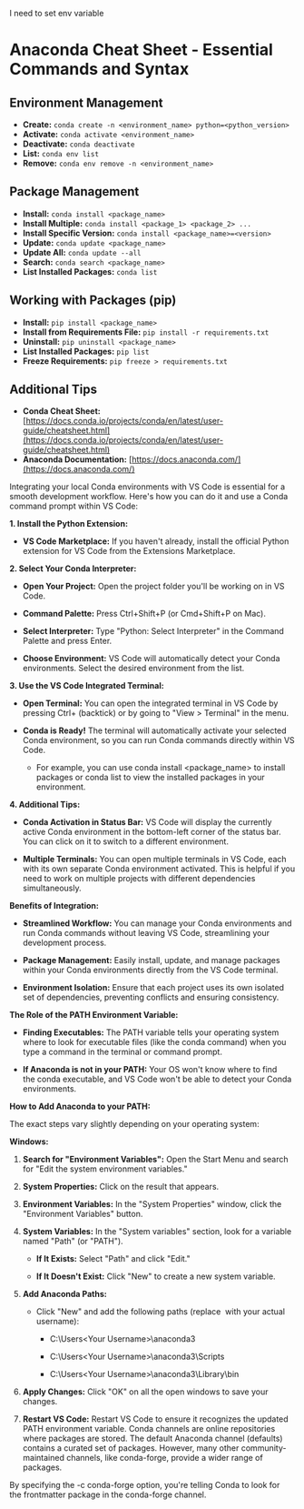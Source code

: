 I need to set env variable
# Anaconda Cheat Sheet - Essential Commands and Syntax

## Environment Management

- **Create:** `conda create -n <environment_name> python=<python_version>` 
- **Activate:** `conda activate <environment_name>`
- **Deactivate:** `conda deactivate`
- **List:** `conda env list`
- **Remove:**  `conda env remove -n <environment_name>`

## Package Management

- **Install:** `conda install <package_name>`
- **Install Multiple:** `conda install <package_1> <package_2> ...`
- **Install Specific Version:** `conda install <package_name>=<version>`
- **Update:** `conda update <package_name>`
- **Update All:** `conda update --all`
- **Search:**  `conda search <package_name>`
- **List Installed Packages:** `conda list`

## Working with Packages (pip)

- **Install:** `pip install <package_name>` 
- **Install from Requirements File:** `pip install -r requirements.txt`
- **Uninstall:** `pip uninstall <package_name>`
- **List Installed Packages:** `pip list`
- **Freeze Requirements:**  `pip freeze > requirements.txt`

## Additional Tips

- **Conda Cheat Sheet:** [https://docs.conda.io/projects/conda/en/latest/user-guide/cheatsheet.html](https://docs.conda.io/projects/conda/en/latest/user-guide/cheatsheet.html)
- **Anaconda Documentation:** [https://docs.anaconda.com/](https://docs.anaconda.com/)


Integrating your local Conda environments with VS Code is essential for a smooth development workflow. Here's how you can do it and use a Conda command prompt within VS Code:

**1. Install the Python Extension:**

- **VS Code Marketplace:** If you haven't already, install the official Python extension for VS Code from the Extensions Marketplace.
    

**2. Select Your Conda Interpreter:**

- **Open Your Project:** Open the project folder you'll be working on in VS Code.
    
- **Command Palette:** Press Ctrl+Shift+P (or Cmd+Shift+P on Mac).
    
- **Select Interpreter:** Type "Python: Select Interpreter" in the Command Palette and press Enter.
    
- **Choose Environment:** VS Code will automatically detect your Conda environments. Select the desired environment from the list.
    

**3. Use the VS Code Integrated Terminal:**

- **Open Terminal:** You can open the integrated terminal in VS Code by pressing Ctrl+ (backtick) or by going to "View > Terminal" in the menu.
    
- **Conda is Ready!** The terminal will automatically activate your selected Conda environment, so you can run Conda commands directly within VS Code.
    
    - For example, you can use conda install <package_name> to install packages or conda list to view the installed packages in your environment.
        

**4. Additional Tips:**

- **Conda Activation in Status Bar:** VS Code will display the currently active Conda environment in the bottom-left corner of the status bar. You can click on it to switch to a different environment.
    
- **Multiple Terminals:** You can open multiple terminals in VS Code, each with its own separate Conda environment activated. This is helpful if you need to work on multiple projects with different dependencies simultaneously.
    

**Benefits of Integration:**

- **Streamlined Workflow:** You can manage your Conda environments and run Conda commands without leaving VS Code, streamlining your development process.
    
- **Package Management:** Easily install, update, and manage packages within your Conda environments directly from the VS Code terminal.
    
- **Environment Isolation:** Ensure that each project uses its own isolated set of dependencies, preventing conflicts and ensuring consistency.

**The Role of the PATH Environment Variable:**

- **Finding Executables:** The PATH variable tells your operating system where to look for executable files (like the conda command) when you type a command in the terminal or command prompt.
    
- **If Anaconda is not in your PATH:** Your OS won't know where to find the conda executable, and VS Code won't be able to detect your Conda environments.
    

**How to Add Anaconda to your PATH:**

The exact steps vary slightly depending on your operating system:

**Windows:**

1. **Search for "Environment Variables":** Open the Start Menu and search for "Edit the system environment variables."
    
2. **System Properties:** Click on the result that appears.
    
3. **Environment Variables:** In the "System Properties" window, click the "Environment Variables" button.
    
4. **System Variables:** In the "System variables" section, look for a variable named "Path" (or "PATH").
    
    - **If It Exists:** Select "Path" and click "Edit."
        
    - **If It Doesn't Exist:** Click "New" to create a new system variable.
        
5. **Add Anaconda Paths:**
    
    - Click "New" and add the following paths (replace <Your Username> with your actual username):
        
        - C:\Users\<Your Username>\anaconda3
            
        - C:\Users\<Your Username>\anaconda3\Scripts
            
        - C:\Users\<Your Username>\anaconda3\Library\bin
            
6. **Apply Changes:** Click "OK" on all the open windows to save your changes.
    
7. **Restart VS Code:** Restart VS Code to ensure it recognizes the updated PATH environment variable.
Conda channels are online repositories where packages are stored. The default Anaconda channel (defaults) contains a curated set of packages. However, many other community-maintained channels, like conda-forge, provide a wider range of packages.

By specifying the -c conda-forge option, you're telling Conda to look for the frontmatter package in the conda-forge channel.